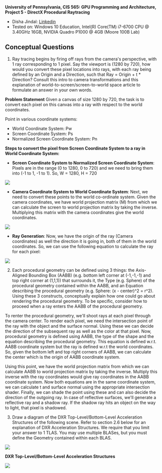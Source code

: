 **University of Pennsylvania, CIS 565: GPU Programming and Architecture,
Project 5 - DirectX Procedural Raytracing**

* Disha Jindal: [Linkedin](https://www.linkedin.com/in/disha-jindal/)
* Tested on: Windows 10 Education, Intel(R) Core(TM) i7-6700 CPU @ 3.40GHz 16GB, NVIDIA Quadro P1000 @ 4GB (Moore 100B Lab)

## Conceptual Questions

1. Ray tracing begins by firing off rays from the camera's perspective, with 1 ray corresponding to 1 pixel. Say the viewport is (1280 by 720), how would you convert these pixel locations into rays, with each ray being defined by an Origin and a Direction, such that Ray = Origin + t * Direction? Consult this intro to camera transformations and this explanation of world-to-screen/screen-to-world space article to formulate an answer in your own words.

**Problem Statement** Given a canvas of size 1280 by 720, the task is to convert each pixel on this canvas into a ray with respect to the world coordinates.

Point in various coordinate systems:
 - World Coordinate System: Pw
 - Screen Coordinate System: Ps
 - Normalized Screen Coordinate System: Pn
 
**Steps to convert the pixel from Screen Coordinate System to a ray in World Coordinate System:**
-  **Screen Coordinate System to Normalized Screen Coordinate System**: Pixels are in the range (0 to 1280, 0 to 720) and we need to bring them into (-1 to 1, -1 to 1). So, W = 1280, H = 720 

![](https://github.com/DishaJindal/Project5-DirectX-Procedural-Raytracing/blob/conceptual-questions/images/s_ndc.png)

- **Camera Coordinate System to World Coordinate System**: Next, we need to convert these points to the world co-ordinate system. Given the camera coordinates, we have world projection matrix (M) from which we can calculate the screen to world projection matrix by taking the inverse. Multiplying this matrix with the camera coordinates give the world coordinates.

![](https://github.com/DishaJindal/Project5-DirectX-Procedural-Raytracing/blob/conceptual-questions/images/nw.png)

- **Ray Generation**: Now, we have the origin of the ray (Camera coordinates) as well the direction it is going in, both of them in the world coordinates. So, we can use the following equation to calculate the ray for each pixel:

![](https://github.com/DishaJindal/Project5-DirectX-Procedural-Raytracing/blob/conceptual-questions/images/ray.png)

2. Each procedural geometry can be defined using 3 things: the Axis-Aligned Bounding Box (AABB) (e.g. bottom left corner at (-1,-1,-1) and top right corner at (1,1,1)) that surrounds it, the Type (e.g. Sphere) of the procedural geometry contained within the AABB, and an Equation describing the procedural geometry (e.g. Sphere: (x - center)^2 = r^2). Using these 3 constructs, conceptually explain how one could go about rendering the procedural geometry. To be specific, consider how to proceed when a ray enters the AABB of the procedural geometry.

To renter the procedural geometry, we'll shoot rays at each pixel through the camera center. To render each pixel, we need the intersection point of the ray with the object and the surface normal. Using these we can decide the direction of the subsequent ray as well as the color at that pixel. Now, procedural geometry is defined using AABB, the type of the shape and the equation describing the procedural geometry. This equation is defined w.r.t. AABB coordinate system but the ray is defined w.r.t the world coordinates. So, given the bottom left and top right corners of AABB, we can calculate the center which is the origin of AABB coordinate system. 

Using this point, we have the world projection matrix from which we can calculate AABB to world projection matrix by taking the inverse. Multiply this inverse with the ray coordinates would give ray coordinates in the AABB coordinate system. Now both equations are in the same coordinate system, we can calculate t and surface normal using the appropriate intersection shader. Finally, we can shade the point using these and can also decide the direction of the outgoing ray. In case of reflective surfaces, we'll generate a reflective ray and a shadow ray. If the shadow ray hits an object on the way to light, that pixel is shadowed.

3. Draw a diagram of the DXR Top-Level/Bottom-Level Acceleration Structures of the following scene. Refer to section 2.6 below for an explanation of DXR Acceleration Structures. We require that you limit your answer to 1 TLAS. You may use multiple BLASes, but you must define the Geometry contained within each BLAS.

![](https://github.com/DishaJindal/Project5-DirectX-Procedural-Raytracing/blob/conceptual-questions/images/scene.png)

**DXR Top-Level/Bottom-Level Acceleration Structures**

![](https://github.com/DishaJindal/Project5-DirectX-Procedural-Raytracing/blob/conceptual-questions/images/acc_str.png)
